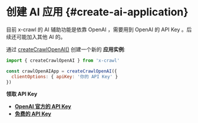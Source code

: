 # 创建 AI 应用 {#create-ai-application}

目前 x-crawl 的 AI 辅助功能是依靠 OpenAI ，需要用到 OpenAI 的 API Key 。后续还可能加入其他 AI 的。

通过 [createCrawlOpenAI()](/cn/api/create-crawl-openai#createxcrawlopenai) 创建一个新的 **应用实例**:

```js
import { createCrawlOpenAI } from 'x-crawl'

const crawlOpenAIApp = createCrawlOpenAI({
  clientOptions: { apiKey: '你的 API Key' }
})
```

**领取 API Key**

- **[OpenAI 官方的 API Key](https://platform.openai.com/api-keys)**
- **[免费的 API Key](https://github.com/chatanywhere/GPT_API_free)**
